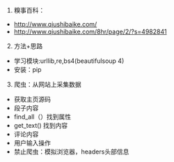 1. 糗事百科：
- http://www.qiushibaike.com/
- http://www.qiushibaike.com/8hr/page/2/?s=4982841
2. 方法+思路
- 学习模块:urllib,re,bs4(beautifulsoup 4) 
- 安装：pip

3. 爬虫：从网站上采集数据
- 获取主页源码
- 段子内容
- find_all（）找到属性
- get_text() 找到内容
- 评论内容
- 用户输入操作
- 禁止爬虫：模拟浏览器，headers头部信息